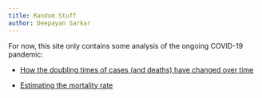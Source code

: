 ```yaml
---
title: Random Stuff
author: Deepayan Sarkar
---
```



For now, this site only contains some analysis of the ongoing COVID-19
pandemic:

- [How the doubling times of cases (and deaths) have changed over time](covid-19/doubling)

- [Estimating the mortality rate](covid-19/deaths)






